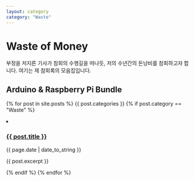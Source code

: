 ```yaml
---
layout: category
category: "Waste"
---
```


# Waste of Money

부정을 저지른 기사가 참회의 수행길을 떠나듯, 저의 수년간의 돈낭비를 참회하고자 합니다. 여기는 제 참회록의 모음집입니다.

## Arduino & Raspberry Pi Bundle

{% for post in site.posts %}
    {{ post.categories }}
    {% if post.category == "Waste" %}
    <li> 
        <h3><a href="{{ post.url }}"> {{ post.title }} </a></h3>
        <p> {{ page.date | date_to_string }} </p>
        <p>{{ post.excerpt }}</p>
    </li>
    {% endif %}
{% endfor %}